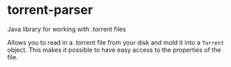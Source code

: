# torrent-parser
Java library for working with .torrent files

Allows you to read in a .torrent file from your disk and mold it into a `Torrent` object.
This makes it possible to have easy access to the properties of the file.


